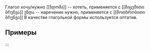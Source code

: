 Глагол хочу/нужно
[[ნდომა]] -- хотеть, применяется с [[მიცემითი ბრუნვა]]
უნდა -- наречение нужно, применяется с [[მოთხრობითი ბრუნვა]]
В качестве глагольной формы используется оптатив.
## Примеры
:::
